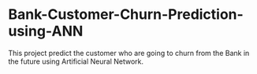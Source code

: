# Bank-Customer-Churn-Prediction-using-ANN
This project predict the customer who are going to churn from the Bank in the future using Artificial Neural Network.
